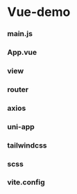# Vue-demo
###  main.js
### App.vue
### view
### router
### axios
### uni-app
### tailwindcss
### scss
### vite.config
